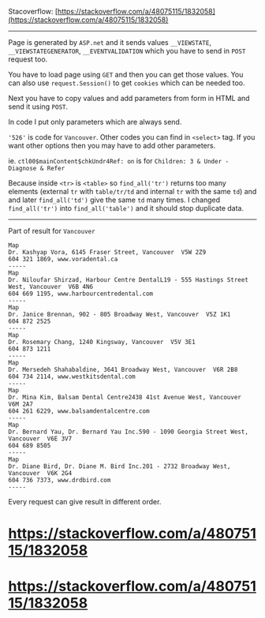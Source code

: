 
Stacoverflow: [https://stackoverflow.com/a/48075115/1832058](https://stackoverflow.com/a/48075115/1832058)

---

Page is generated by `ASP.net` and it sends values `__VIEWSTATE`, `__VIEWSTATEGENERATOR`, `__EVENTVALIDATION` which you have to send in `POST` request too.

You have to load page using `GET` and then you can get those values.
You can also use `request.Session()` to get `cookies` which can be needed too.

Next you have to copy values and add parameters from form in HTML and send it using `POST`.

In code I put only parameters which are always send.

`'526'` is code for `Vancouver`. Other codes you can find in `<select>` tag.
If you want other options then you may have to add other parameters.

ie. `ctl00$mainContent$chkUndr4Ref: on` is for `Children: 3 & Under - Diagnose & Refer`

Because inside `<tr>` is `<table>` so `find_all('tr')` returns too many elements (external `tr` with `table/tr/td` and internal `tr` with the same `td`) 
and and later `find_all('td')` give the same `td` many times. I changed `find_all('tr')` into `find_all('table')` and it should stop duplicate data.

---
Part of result for `Vancouver`

    Map
    Dr. Kashyap Vora, 6145 Fraser Street, Vancouver  V5W 2Z9
    604 321 1869, www.voradental.ca
    -----
    Map
    Dr. Niloufar Shirzad, Harbour Centre DentalL19 - 555 Hastings Street West, Vancouver  V6B 4N6
    604 669 1195, www.harbourcentredental.com
    -----
    Map
    Dr. Janice Brennan, 902 - 805 Broadway West, Vancouver  V5Z 1K1
    604 872 2525
    -----
    Map
    Dr. Rosemary Chang, 1240 Kingsway, Vancouver  V5V 3E1
    604 873 1211
    -----
    Map
    Dr. Mersedeh Shahabaldine, 3641 Broadway West, Vancouver  V6R 2B8
    604 734 2114, www.westkitsdental.com
    -----
    Map
    Dr. Mina Kim, Balsam Dental Centre2438 41st Avenue West, Vancouver  V6M 2A7
    604 261 6229, www.balsamdentalcentre.com
    -----
    Map
    Dr. Bernard Yau, Dr. Bernard Yau Inc.590 - 1090 Georgia Street West, Vancouver  V6E 3V7
    604 689 8505
    -----
    Map
    Dr. Diane Bird, Dr. Diane M. Bird Inc.201 - 2732 Broadway West, Vancouver  V6K 2G4
    604 736 7373, www.drdbird.com
    -----
    
Every request can give result in different order.   
# https://stackoverflow.com/a/48075115/1832058
# https://stackoverflow.com/a/48075115/1832058
